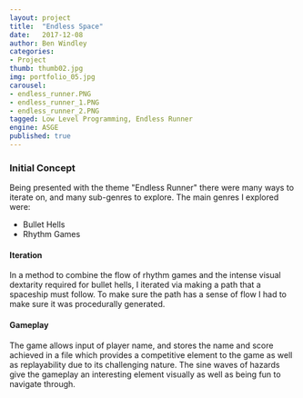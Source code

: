 ```yaml
---
layout: project
title:  "Endless Space"
date:   2017-12-08
author: Ben Windley
categories:
- Project
thumb: thumb02.jpg
img: portfolio_05.jpg
carousel:
- endless_runner.PNG
- endless_runner_1.PNG
- endless_runner_2.PNG
tagged: Low Level Programming, Endless Runner
engine: ASGE
published: true
---
```


### Initial Concept

Being presented with the theme "Endless Runner" there were many ways to iterate on, and many sub-genres to explore.
The main genres I explored were:
- Bullet Hells
- Rhythm Games

#### Iteration

In a method to combine the flow of rhythm games and the intense visual dextarity required for bullet hells, I iterated via making a path that a spaceship must follow. To make sure the path has a sense of flow I had to make sure it was procedurally generated.

#### Gameplay

The game allows input of player name, and stores the name and score achieved in a file which provides a competitive element to the game as well as replayability due to its challenging nature. The sine waves of hazards give the gameplay an interesting element visually as well as being fun to navigate through.
